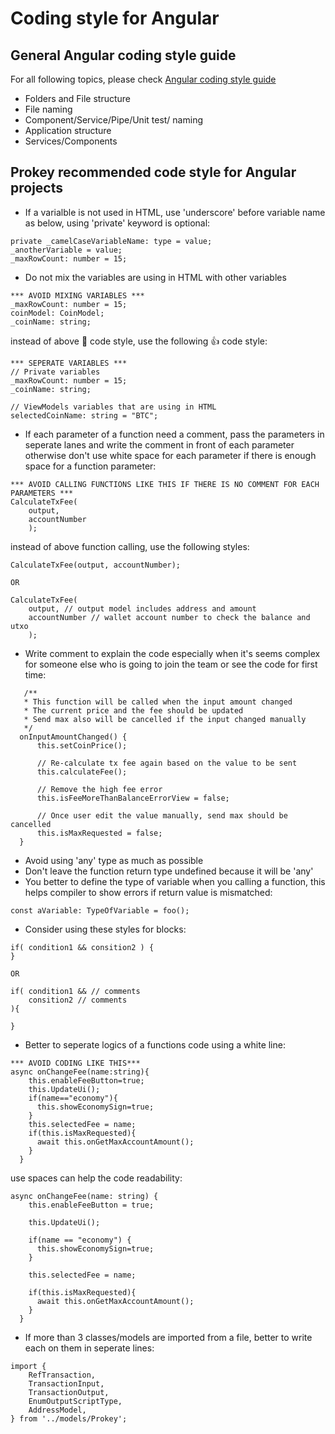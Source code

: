 
# Coding style for Angular
## General Angular coding style guide
For all following topics, please check [Angular coding style guide](https://angular.io/guide/styleguide)
- Folders and File structure
- File naming
- Component/Service/Pipe/Unit test/ naming
- Application structure
- Services/Components 
## Prokey recommended code style for Angular projects
- If a varialble is not used in HTML, use 'underscore' before variable name as below, using 'private' keyword is optional:
```
private _camelCaseVariableName: type = value;
_anotherVariable = value;
_maxRowCount: number = 15; 
```
  
- Do not mix the variables are using in HTML with other variables
```
*** AVOID MIXING VARIABLES ***
_maxRowCount: number = 15;
coinModel: CoinModel;
_coinName: string;
```
instead of above 🛑 code style, use the following :+1: code style:
```
*** SEPERATE VARIABLES ***
// Private variables
_maxRowCount: number = 15;
_coinName: string;

// ViewModels variables that are using in HTML 
selectedCoinName: string = "BTC";

```
- If each parameter of a function need a comment, pass the parameters in seperate lanes and write the comment in front of each parameter otherwise don't use white space for each parameter if there is enough space for a function parameter:
```
*** AVOID CALLING FUNCTIONS LIKE THIS IF THERE IS NO COMMENT FOR EACH PARAMETERS ***
CalculateTxFee(
    output,
    accountNumber
    );
```
instead of above function calling, use the following styles:
```
CalculateTxFee(output, accountNumber);

OR

CalculateTxFee(
    output, // output model includes address and amount
    accountNumber // wallet account number to check the balance and utxo
    );

```
- Write comment to explain the code especially when it's seems complex for someone else who is going to join the team or see the code for first time:
```
   /**
   * This function will be called when the input amount changed
   * The current price and the fee should be updated
   * Send max also will be cancelled if the input changed manually
   */
  onInputAmountChanged() {
      this.setCoinPrice();

      // Re-calculate tx fee again based on the value to be sent
      this.calculateFee();

      // Remove the high fee error 
      this.isFeeMoreThanBalanceErrorView = false;

      // Once user edit the value manually, send max should be cancelled
      this.isMaxRequested = false;
  }
```
- Avoid using 'any' type as much as possible
- Don't leave the function return type undefined because it will be 'any'
- You better to define the type of variable when you calling a function, this helps compiler to show errors if return value is mismatched:
```
const aVariable: TypeOfVariable = foo();
```
- Consider using these styles for blocks:
```
if( condition1 && consition2 ) {
}

OR

if( condition1 && // comments
    consition2 // comments
){

}
```
- Better to seperate logics of a functions code using a white line:
```
*** AVOID CODING LIKE THIS***
async onChangeFee(name:string){
    this.enableFeeButton=true;
    this.UpdateUi();
    if(name=="economy"){
      this.showEconomySign=true;
    }
    this.selectedFee = name;
    if(this.isMaxRequested){
      await this.onGetMaxAccountAmount();
    } 
  }
```
use spaces can help the code readability:
```
async onChangeFee(name: string) {
    this.enableFeeButton = true;
    
    this.UpdateUi();
    
    if(name == "economy") {
      this.showEconomySign=true;
    }
    
    this.selectedFee = name;
    
    if(this.isMaxRequested){
      await this.onGetMaxAccountAmount();
    } 
  }
```
- If more than 3 classes/models are imported from a file, better to write each on them in seperate lines:
```
import {
    RefTransaction,
    TransactionInput,
    TransactionOutput,
    EnumOutputScriptType,
    AddressModel,
} from '../models/Prokey';
```

